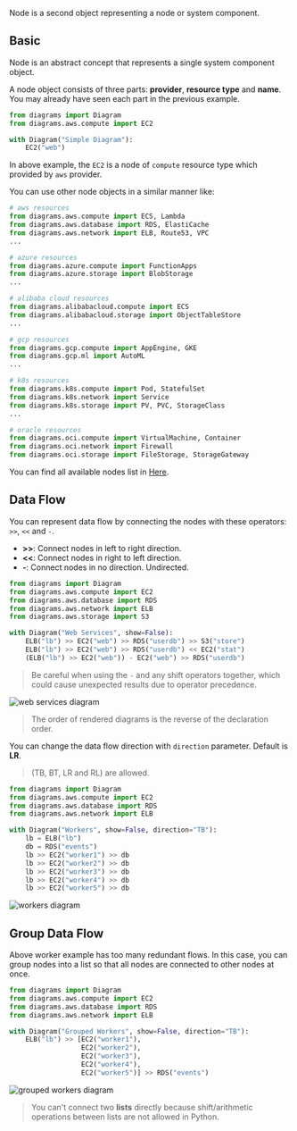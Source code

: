 Node is a second object representing a node or system component.

## Basic

Node is an abstract concept that represents a single system component object. 

A node object consists of three parts: **provider**, **resource type** and **name**. You may already have seen each part in the previous example.

```python
from diagrams import Diagram
from diagrams.aws.compute import EC2

with Diagram("Simple Diagram"):
    EC2("web")
```

In above example, the `EC2` is a node of `compute` resource type which provided by `aws` provider.

You can use other node objects in a similar manner like:

```python
# aws resources
from diagrams.aws.compute import ECS, Lambda
from diagrams.aws.database import RDS, ElastiCache
from diagrams.aws.network import ELB, Route53, VPC
...

# azure resources
from diagrams.azure.compute import FunctionApps
from diagrams.azure.storage import BlobStorage
...

# alibaba cloud resources
from diagrams.alibabacloud.compute import ECS
from diagrams.alibabacloud.storage import ObjectTableStore
...

# gcp resources
from diagrams.gcp.compute import AppEngine, GKE
from diagrams.gcp.ml import AutoML 
...

# k8s resources
from diagrams.k8s.compute import Pod, StatefulSet
from diagrams.k8s.network import Service
from diagrams.k8s.storage import PV, PVC, StorageClass
...

# oracle resources
from diagrams.oci.compute import VirtualMachine, Container
from diagrams.oci.network import Firewall
from diagrams.oci.storage import FileStorage, StorageGateway
```

You can find all available nodes list in [Here](https://diagrams.mingrammer.com/docs/nodes/aws).

## Data Flow

You can represent data flow by connecting the nodes with these operators: `>>`, `<<` and `-`.

* **>>**: Connect nodes in left to right direction. 
* **<<**: Connect nodes in right to left direction.
* **-**: Connect nodes in no direction. Undirected.

```python
from diagrams import Diagram
from diagrams.aws.compute import EC2
from diagrams.aws.database import RDS
from diagrams.aws.network import ELB
from diagrams.aws.storage import S3

with Diagram("Web Services", show=False):
    ELB("lb") >> EC2("web") >> RDS("userdb") >> S3("store")
    ELB("lb") >> EC2("web") >> RDS("userdb") << EC2("stat")
    (ELB("lb") >> EC2("web")) - EC2("web") >> RDS("userdb")
```

> Be careful when using the `-` and any shift operators together, which could cause unexpected results due to operator precedence. 

![web services diagram](/img/web_services_diagram.png)

> The order of rendered diagrams is the reverse of the declaration order.

You can change the data flow direction with `direction` parameter. Default is **LR**.

> (TB, BT, LR and RL) are allowed.

```python
from diagrams import Diagram
from diagrams.aws.compute import EC2
from diagrams.aws.database import RDS
from diagrams.aws.network import ELB

with Diagram("Workers", show=False, direction="TB"):
    lb = ELB("lb")
    db = RDS("events")
    lb >> EC2("worker1") >> db
    lb >> EC2("worker2") >> db
    lb >> EC2("worker3") >> db
    lb >> EC2("worker4") >> db
    lb >> EC2("worker5") >> db
```

![workers diagram](/img/workers_diagram.png)

## Group Data Flow

Above worker example has too many redundant flows. In this case, you can group nodes into a list so that all nodes are connected to other nodes at once.

```python
from diagrams import Diagram
from diagrams.aws.compute import EC2
from diagrams.aws.database import RDS
from diagrams.aws.network import ELB

with Diagram("Grouped Workers", show=False, direction="TB"):
    ELB("lb") >> [EC2("worker1"),
                  EC2("worker2"),
                  EC2("worker3"),
                  EC2("worker4"),
                  EC2("worker5")] >> RDS("events")
```

![grouped workers diagram](/img/grouped_workers_diagram.png)

> You can't connect two **lists** directly because shift/arithmetic operations between lists are not allowed in Python.
